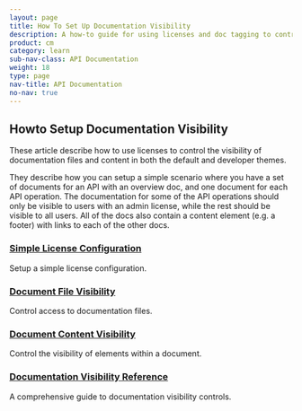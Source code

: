 ```yaml
---
layout: page
title: How To Set Up Documentation Visibility
description: A how-to guide for using licenses and doc tagging to control the visibility of documentation files and content elements
product: cm
category: learn
sub-nav-class: API Documentation
weight: 18
type: page
nav-title: API Documentation
no-nav: true
---
```


## Howto Setup Documentation Visibility
These article describe how to use licenses to control the visibility of documentation files and content in both the default and developer themes.  

They describe how you can setup a simple scenario where you have a set of documents for an API with an overview doc, and one document for each API operation.  The documentation for some of the API operations should only be visible to users with an admin license, while the rest should be visible to all users.  All of the docs also contain a content element (e.g. a footer) with links to each of the other docs.

### [Simple License Configuration](howto_simple_license_setup.html)
Setup a simple license configuration.

### [Document File Visibility](howto_control_doc_file_visibility.html)
Control access to documentation files.

### [Document Content Visibility](howto_control_content_visibility.html) 
Control the visibility of elements within a document.

### [Documentation Visibility Reference](/cm/learnmore/api_admin_documentation_tagging.htm)
A comprehensive guide to documentation visibility controls.

